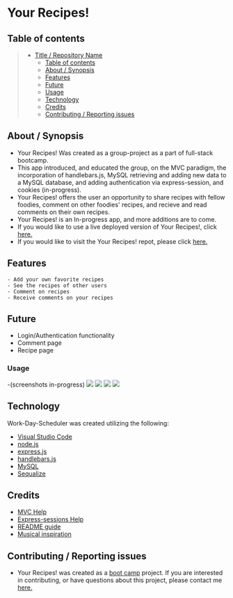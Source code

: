 # Your Recipes! 

## Table of contents

> - [Title / Repository Name](#title--repository-name)
>   - [Table of contents](#table-of-contents)
>   - [About / Synopsis](#about--synopsis)
>   - [Features](#features)
>   - [Future](#future)
>   - [Usage](#usage)
>   - [Technology](#technology)
>   - [Credits](#credits)
>   - [Contributing / Reporting issues](#contributing--reporting-issues)

## About / Synopsis

- Your Recipes! Was created as a group-project as a part of full-stack bootcamp. 
- This app introduced, and educated the group, on the MVC paradigm, the incorporation of handlebars.js, MySQL retrieving and adding new data to a MySQL database, and adding authentication via express-session, and cookies (in-progress).
- Your Recipes! offers the user an opportunity to share recipes with fellow foodies, comment on other foodies' recipes, and recieve and read comments on their own recipes.
- Your Recipes! is an In-progress app, and more additions are to come. 
- If you would like to use a live deployed version of Your Recipes!, click [here.](https://big-sexy-repo.herokuapp.com/)
- If you would like to visit the Your Recipes! repot, please click [here.](https://github.com/hestokes/Project-2-recipes)

## Features

    - Add your own favorite recipes
    - See the recipes of other users
    - Comment on recipes
    - Receive comments on your recipes

## Future

- Login/Authentication functionality
- Comment page
- Recipe page

### Usage

-(screenshots in-progress)
![](?raw=true)
![](?raw=true)
![](?raw=true)
![](?raw=true)

## Technology

Work-Day-Scheduler was created utilizing the following:

- [Visual Studio Code](https://code.visualstudio.com/)
- [node.js](https://nodejs.org/en/)
- [express.js](https://expressjs.com/)
- [handlebars.js](https://handlebarsjs.com/)
- [MySQL](https://www.mysql.com/)
- [Sequalize](https://sequelize.org/)

## Credits

- [MVC Help](https://www.geeksforgeeks.org/mvc-framework-introduction/)
- [Express-sessions Help](https://www.codecademy.com/learn/user-authentication-authorization-express/modules/session-authentication-express/cheatsheet)
- [README guide](https://www.freecodecamp.org/news/how-to-write-a-good-readme-file/)
- [Musical inspiration](https://www.youtube.com/watch?v=CUfl1GUbuvo)

## Contributing / Reporting issues

- Your Recipes! was created as a [boot camp](https://bootcamp.berkeley.edu/coding/) project. If you are interested in contributing, or have questions about this project, please contact me [here.](mailto:stokescomp01@gmail.com)


